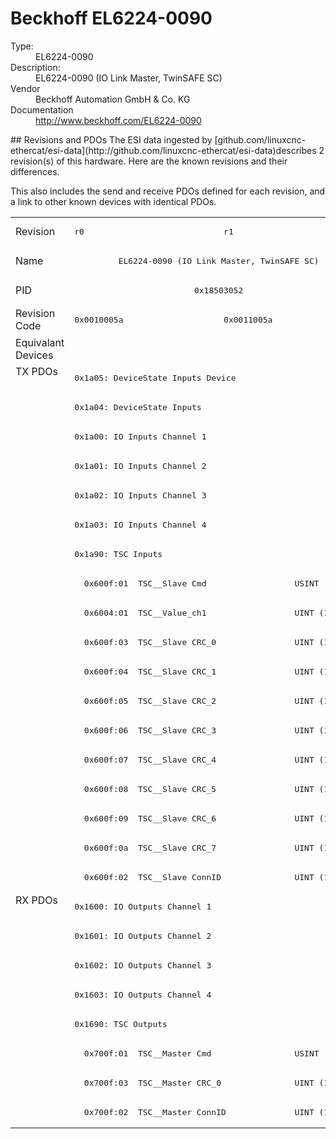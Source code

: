 #  Beckhoff EL6224-0090

<dl>
  <dt>Type:</dt><dd>EL6224-0090</dd>
  <dt>Description:</dt><dd>EL6224-0090 (IO Link Master, TwinSAFE SC)</dd>
  <dt>Vendor</dt><dd>Beckhoff Automation GmbH & Co. KG</dd>
  <dt>Documentation</dt><dd><a href="http://www.beckhoff.com/EL6224-0090">http://www.beckhoff.com/EL6224-0090</a></dd>
</dl>
## Revisions and PDOs
The ESI data ingested by [github.com/linuxcnc-ethercat/esi-data](http://github.com/linuxcnc-ethercat/esi-data)describes 2 revision(s) of this hardware.  Here are the known revisions and their differences.

This also includes the send and receive PDOs defined for each revision, and a link to other known devices with identical PDOs.

<table>
<tr >
<td class="first">Revision</td>
<td ><pre>r0</pre></td>
<td ><pre>r1</pre></td>
</tr>
<tr >
<td class="first">Name</td>
<td  colspan=2 align="center"><pre>EL6224-0090 (IO Link Master, TwinSAFE SC)</pre></td>
</tr>
<tr >
<td class="first">PID</td>
<td  colspan=2 align="center"><pre>0x18503052</pre></td>
</tr>
<tr >
<td class="first">Revision Code</td>
<td ><pre>0x0010005a</pre></td>
<td ><pre>0x0011005a</pre></td>
</tr>
<tr >
<td class="first">Equivalant Devices</td>
<td  colspan=2 align="center"></td>
</tr>
<tr class="txpdo pdosection">
<td class="first" rowspan=18 valign=top>TX PDOs</td>
<td colspan=2 align="left"><pre>0x1a05: DeviceState Inputs Device</pre></td>
<td></td>
</tr>
<tr class="txpdo pdosection">
<td  colspan=2 align="left"><pre>0x1a04: DeviceState Inputs</pre></td>
</tr>
<tr class="txpdo pdosection">
<td  colspan=2 align="left"><pre>0x1a00: IO Inputs Channel 1</pre></td>
</tr>
<tr class="txpdo pdosection">
<td  colspan=2 align="left"><pre>0x1a01: IO Inputs Channel 2</pre></td>
</tr>
<tr class="txpdo pdosection">
<td  colspan=2 align="left"><pre>0x1a02: IO Inputs Channel 3</pre></td>
</tr>
<tr class="txpdo pdosection">
<td  colspan=2 align="left"><pre>0x1a03: IO Inputs Channel 4</pre></td>
</tr>
<tr class="txpdo pdosection">
<td  colspan=2 align="left"><pre>0x1a90: TSC Inputs</pre></td>
</tr>
<tr class="txpdo">
<td  colspan=2 align="left"><pre>  0x600f:01  TSC__Slave Cmd                  USINT (8 bits)</pre></td>
</tr>
<tr class="txpdo">
<td  colspan=2 align="left"><pre>  0x6004:01  TSC__Value_ch1                  UINT (16 bits)</pre></td>
</tr>
<tr class="txpdo">
<td  colspan=2 align="left"><pre>  0x600f:03  TSC__Slave CRC_0                UINT (16 bits)</pre></td>
</tr>
<tr class="txpdo">
<td  colspan=2 align="left"><pre>  0x600f:04  TSC__Slave CRC_1                UINT (16 bits)</pre></td>
</tr>
<tr class="txpdo">
<td  colspan=2 align="left"><pre>  0x600f:05  TSC__Slave CRC_2                UINT (16 bits)</pre></td>
</tr>
<tr class="txpdo">
<td  colspan=2 align="left"><pre>  0x600f:06  TSC__Slave CRC_3                UINT (16 bits)</pre></td>
</tr>
<tr class="txpdo">
<td  colspan=2 align="left"><pre>  0x600f:07  TSC__Slave CRC_4                UINT (16 bits)</pre></td>
</tr>
<tr class="txpdo">
<td  colspan=2 align="left"><pre>  0x600f:08  TSC__Slave CRC_5                UINT (16 bits)</pre></td>
</tr>
<tr class="txpdo">
<td  colspan=2 align="left"><pre>  0x600f:09  TSC__Slave CRC_6                UINT (16 bits)</pre></td>
</tr>
<tr class="txpdo">
<td  colspan=2 align="left"><pre>  0x600f:0a  TSC__Slave CRC_7                UINT (16 bits)</pre></td>
</tr>
<tr class="txpdo">
<td  colspan=2 align="left"><pre>  0x600f:02  TSC__Slave ConnID               UINT (16 bits)</pre></td>
</tr>
<tr class="rxpdo pdosection">
<td class="first" rowspan=8 valign=top>RX PDOs</td>
<td colspan=2 align="left"><pre>0x1600: IO Outputs Channel 1</pre></td>
<td></td>
</tr>
<tr class="rxpdo pdosection">
<td  colspan=2 align="left"><pre>0x1601: IO Outputs Channel 2</pre></td>
</tr>
<tr class="rxpdo pdosection">
<td  colspan=2 align="left"><pre>0x1602: IO Outputs Channel 3</pre></td>
</tr>
<tr class="rxpdo pdosection">
<td  colspan=2 align="left"><pre>0x1603: IO Outputs Channel 4</pre></td>
</tr>
<tr class="rxpdo pdosection">
<td  colspan=2 align="left"><pre>0x1690: TSC Outputs</pre></td>
</tr>
<tr class="rxpdo">
<td  colspan=2 align="left"><pre>  0x700f:01  TSC__Master Cmd                 USINT (8 bits)</pre></td>
</tr>
<tr class="rxpdo">
<td  colspan=2 align="left"><pre>  0x700f:03  TSC__Master CRC_0               UINT (16 bits)</pre></td>
</tr>
<tr class="rxpdo">
<td  colspan=2 align="left"><pre>  0x700f:02  TSC__Master ConnID              UINT (16 bits)</pre></td>
</tr>
</table>
